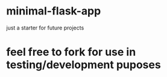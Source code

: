 # minimal-flask-app
just a starter for future projects


# feel free to fork for use in testing/development puposes